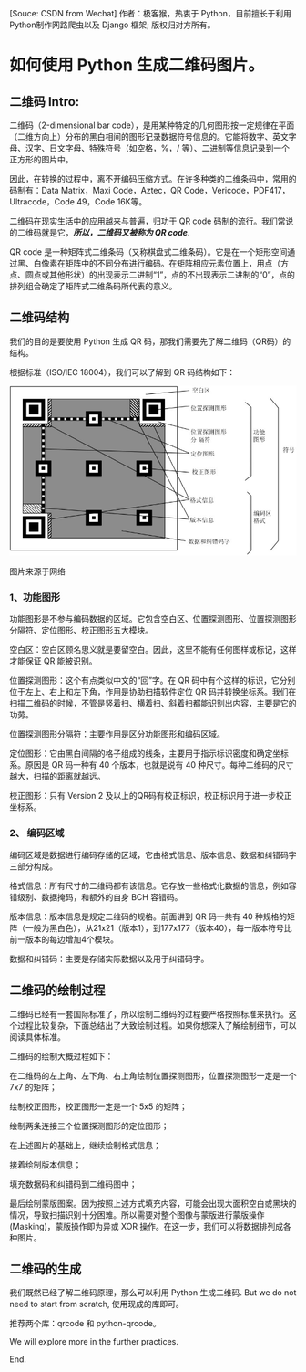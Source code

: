 [Souce: CSDN from Wechat] 作者：极客猴，热衷于 Python，目前擅长于利用 Python制作网路爬虫以及 Django 框架; 版权归对方所有。

# 如何使用 Python 生成二维码图片。

## 二维码 Intro:

二维码（2-dimensional bar code），是用某种特定的几何图形按一定规律在平面（二维方向上）分布的黑白相间的图形记录数据符号信息的。它能将数字、英文字母、汉字、日文字母、特殊符号（如空格，%，/ 等）、二进制等信息记录到一个正方形的图片中。

因此，在转换的过程中，离不开编码压缩方式。在许多种类的二维条码中，常用的码制有：Data Matrix，Maxi Code，Aztec，QR Code，Vericode，PDF417，Ultracode，Code 49，Code 16K等。

二维码在现实生活中的应用越来与普遍，归功于 QR code 码制的流行。我们常说的二维码就是它，***所以，二维码又被称为 QR code***.

QR code 是一种矩阵式二维条码（又称棋盘式二维条码）。它是在一个矩形空间通过黑、白像素在矩阵中的不同分布进行编码。在矩阵相应元素位置上，用点（方点、圆点或其他形状）的出现表示二进制“1”，点的不出现表示二进制的“0”，点的排列组合确定了矩阵式二维条码所代表的意义。


## 二维码结构

我们的目的是要使用 Python 生成 QR 码，那我们需要先了解二维码（QR码）的结构。

根据标准（ISO/IEC 18004），我们可以了解到 QR 码结构如下：

![image](https://github.com/ZhaochengLi/Zhaocheng-s/blob/master/source/images/QRcode.jpg)

图片来源于网络

### 1、功能图形

功能图形是不参与编码数据的区域。它包含空白区、位置探测图形、位置探测图形分隔符、定位图形、校正图形五大模块。

空白区：空白区顾名思义就是要留空白。因此，这里不能有任何图样或标记，这样才能保证 QR 能被识别。

位置探测图形：这个有点类似中文的“回”字。在 QR 码中有个这样的标识，它分别位于左上、右上和左下角，作用是协助扫描软件定位 QR 码并转换坐标系。我们在扫描二维码的时候，不管是竖着扫、横着扫、斜着扫都能识别出内容，主要是它的功劳。

位置探测图形分隔符：主要作用是区分功能图形和编码区域。

定位图形：它由黑白间隔的格子组成的线条，主要用于指示标识密度和确定坐标系。原因是 QR 码一种有 40 个版本，也就是说有 40 种尺寸。每种二维码的尺寸越大，扫描的距离就越远。

校正图形：只有 Version 2 及以上的QR码有校正标识，校正标识用于进一步校正坐标系。

### 2、 编码区域

编码区域是数据进行编码存储的区域，它由格式信息、版本信息、数据和纠错码字三部分构成。

格式信息：所有尺寸的二维码都有该信息。它存放一些格式化数据的信息，例如容错级别、数据掩码，和额外的自身 BCH 容错码。

版本信息：版本信息是规定二维码的规格。前面讲到 QR 码一共有 40 种规格的矩阵（一般为黑白色），从21x21（版本1），到177x177（版本40），每一版本符号比前一版本的每边增加4个模块。

数据和纠错码：主要是存储实际数据以及用于纠错码字。

## 二维码的绘制过程

二维码已经有一套国际标准了，所以绘制二维码的过程要严格按照标准来执行。这个过程比较复杂，下面总结出了大致绘制过程。如果你想深入了解绘制细节，可以阅读具体标准。

二维码的绘制大概过程如下：

在二维码的左上角、左下角、右上角绘制位置探测图形，位置探测图形一定是一个 7x7 的矩阵；

绘制校正图形，校正图形一定是一个 5x5 的矩阵；

绘制两条连接三个位置探测图形的定位图形；

在上述图片的基础上，继续绘制格式信息；

接着绘制版本信息；

填充数据码和纠错码到二维码图中；

最后绘制蒙版图案。因为按照上述方式填充内容，可能会出现大面积空白或黑块的情况，导致扫描识别十分困难。所以需要对整个图像与蒙版进行蒙版操作(Masking)，蒙版操作即为异或 XOR 操作。在这一步，我们可以将数据排列成各种图片。

## 二维码的生成

我们既然已经了解二维码原理，那么可以利用 Python 生成二维码. But we do not need to start from scratch, 使用现成的库即可。

推荐两个库：qrcode 和 python-qrcode。

We will explore more in the further practices.


End.


